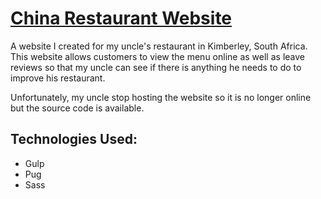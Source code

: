 # [China Restaurant Website](https://github.com/ll931217/china_restaurant)

A website I created for my uncle's restaurant in Kimberley, South Africa. This website allows customers to view the menu online as well as leave reviews so that my uncle can see if there is anything he needs to do to improve his restaurant.

Unfortunately, my uncle stop hosting the website so it is no longer online but the source code is available.

## Technologies Used:

* Gulp
* Pug
* Sass